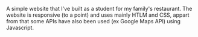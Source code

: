 A simple website that I've built as a student for my family's restaurant. The website is responsive (to a point) and uses mainly HTLM and CSS, appart from that some APIs have also been used (ex Google Maps API) using Javascript.
